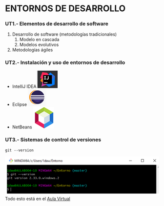 # ENTORNOS DE DESARROLLO

### UT1.- Elementos de desarrollo de software
1. Desarrollo de software (metodologías tradicionales)
   1. Modelo en cascada
   2. Modelos evolutivos
2. Metodologías ágiles

### UT2.- Instalación y uso de entornos de desarrollo

- IntelliJ IDEA ![](/material/IDEA.PNG)
- Eclipse ![](/material/eclipse.PNG)
- NetBeans ![](/material/netbeans.PNG)
  
### UT3.- Sistemas de control de versiones
``` 
git --version  
``` 

![](/material/imagen1.png)  
Todo esto está en el [Aula Virtual](https://aulavirtual33.educa.madrid.org/ies.quevedo.madrid/course/view.php?id=669)
